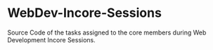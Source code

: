 # WebDev-Incore-Sessions
Source Code of the tasks assigned to the core members during Web Development Incore Sessions.
